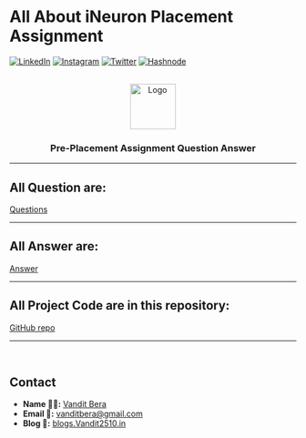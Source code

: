 <!-- Intro -->
# All About iNeuron Placement Assignment

<!-- Social Links -->
[![LinkedIn][linkedin-shield]][linkedin-url]
[![Instagram][instagram-shield]][instagram-url]
[![Twitter][twitter-shield]][twitter-url]
[![Hashnode][hashnode-shield]][hashnode-url]

<!-- PROJECT LOGO -->
<br/>
<div align="center">
  <a href="https://github.com/vandit-bera">
    <img src="https://learncodeonline.in/mascot.png" alt="Logo" width="80">
  </a>

<h3 align="center">Pre-Placement Assignment Question Answer</h3>

</div>

---

<!-- ABOUT THE PROJECT -->

## All Question are:

[Questions](https://drive.google.com/file/d/1JPgOjDUH1hwQHFfOIJjzXwKM5bXJxLDN/view?usp=share_link)

---

## All Answer are:

[Answer](https://docs.google.com/document/d/1mG1l1TR1N6CIehf84nnNrspRQWPhsGe9-rkJWrBs5t0/edit?usp=sharing)

---

## All Project Code are in this repository:

[GitHub repo](https://github.com/vandit-bera/iNeuron-Hack-A-Thon)

---

<br>



<!-- CONTACT -->

## Contact

- **Name 👨‍💻:** [Vandit Bera](https://github.com/vandit-bera)
- **Email 📧:** [vanditbera@gmail.com](mailto:vanditbera@gmail.com)
- **Blog 📝:** [blogs.Vandit2510.in](https://vandit-bera.hashnode.dev/)



<!-- Linkedin -->

[linkedin-shield]: https://img.shields.io/badge/-LinkedIn-black.svg?style=for-the-badge&logo=linkedin&colorB=0B5FBB
[linkedin-url]: https://www.linkedin.com/in/vandit-bera-4a0b02221/

<!-- Instagram -->

[instagram-shield]: https://img.shields.io/badge/Instagram-%23E4405F.svg?style=for-the-badge&logo=Instagram&logoColor=white
[instagram-url]: https://instagram.com/vandit.bera

<!-- Twitter -->

[twitter-shield]: https://img.shields.io/badge/Twitter-%231DA1F2.svg?style=for-the-badge&logo=Twitter&logoColor=white
[twitter-url]: https://twitter.com/vandit_bera_

<!-- Hashnode -->

[hashnode-shield]: https://img.shields.io/badge/Hashnode-2962FF?style=for-the-badge&logo=hashnode&logoColor=white
[hashnode-url]: https://vandit-bera.hashnode.dev/